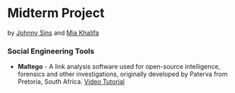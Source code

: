 # Midterm Project #
by [Johnny Sins](https://www.google.com/search?q=johnny+sins) and [Mia Khalifa](https://en.wikipedia.org/wiki/Mia_Khalifa)


### Social Engineering Tools
* **Maltego** - A link analysis software used for open-source intelligence, forensics and other investigations, originally developed by Paterva from Pretoria, South Africa.
  [Video Tutorial](https://www.youtube.com/watch?v=kmOIhvsklv8)
